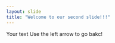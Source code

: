 ```yaml
---
layout: slide
title: "Welcome to our second slide!!!"
---
```

Your text
Use the left arrow to go bakc!